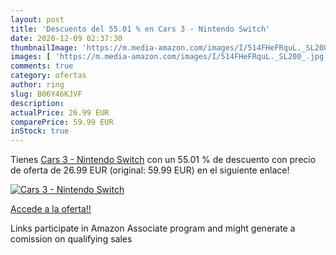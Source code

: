 ```yaml
---
layout: post
title: 'Descuento del 55.01 % en Cars 3 - Nintendo Switch'
date: 2020-12-09 02:37:30
thumbnailImage: 'https://m.media-amazon.com/images/I/514FHeFRquL._SL200_.jpg'
images: [ 'https://m.media-amazon.com/images/I/514FHeFRquL._SL200_.jpg' ]
comments: true
category: ofertas
author: ring
slug: B06Y46KJVF
description:
actualPrice: 26.99 EUR
comparePrice: 59.99 EUR
inStock: true
---
```


Tienes [Cars 3 - Nintendo Switch](https://www.amazon.it/dp/B06Y46KJVF/?tag=tolees00-21) con un 55.01 % de descuento con precio de oferta de 26.99 EUR (original: 59.99 EUR) en el siguiente enlace!

[![Cars 3 - Nintendo Switch](https://m.media-amazon.com/images/I/514FHeFRquL._SL200_.jpg)](https://www.amazon.it/dp/B06Y46KJVF/?tag=tolees00-21)

[Accede a la oferta!!](https://www.amazon.it/dp/B06Y46KJVF/?tag=tolees00-21)

Links participate in Amazon Associate program and might generate a comission on qualifying sales


